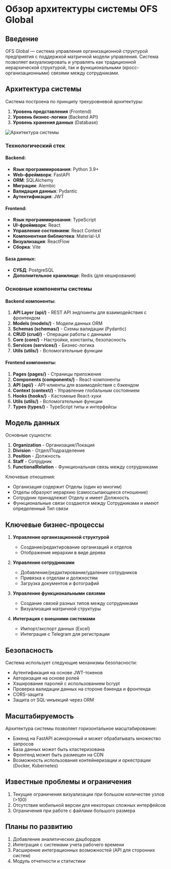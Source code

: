 # Обзор архитектуры системы OFS Global

## Введение

OFS Global — система управления организационной структурой предприятия с поддержкой матричной модели управления. Система позволяет визуализировать и управлять как традиционной иерархической структурой, так и функциональными (кросс-организационными) связями между сотрудниками.

## Архитектура системы

Система построена по принципу трехуровневой архитектуры:

1. **Уровень представления** (Frontend)
2. **Уровень бизнес-логики** (Backend API)
3. **Уровень хранения данных** (Database)

![Архитектура системы](../assets/architecture_diagram.png)

### Технологический стек

#### Backend:
- **Язык программирования**: Python 3.9+
- **Web-фреймворк**: FastAPI
- **ORM**: SQLAlchemy
- **Миграции**: Alembic
- **Валидация данных**: Pydantic
- **Аутентификация**: JWT

#### Frontend:
- **Язык программирования**: TypeScript
- **UI-фреймворк**: React
- **Управление состоянием**: React Context
- **Компонентная библиотека**: Material-UI
- **Визуализация**: ReactFlow
- **Сборка**: Vite

#### База данных:
- **СУБД**: PostgreSQL
- **Дополнительное хранилище**: Redis (для кеширования)

### Основные компоненты системы

#### Backend компоненты:

1. **API Layer (api/)** - REST API эндпоинты для взаимодействия с фронтендом
2. **Models (models/)** - Модели данных ORM
3. **Schemas (schemas/)** - Схемы валидации (Pydantic)
4. **CRUD (crud/)** - Операции работы с данными
5. **Core (core/)** - Настройки, константы, безопасность
6. **Services (services/)** - Бизнес-логика
7. **Utils (utils/)** - Вспомогательные функции

#### Frontend компоненты:

1. **Pages (pages/)** - Страницы приложения
2. **Components (components/)** - React-компоненты
3. **API (api/)** - API-клиенты для взаимодействия с бэкендом
4. **Context (context/)** - Управление глобальным состоянием
5. **Hooks (hooks/)** - Кастомные React-хуки
6. **Utils (utils/)** - Вспомогательные функции
7. **Types (types/)** - TypeScript типы и интерфейсы

## Модель данных

Основные сущности:

1. **Organization** - Организация/Локация
2. **Division** - Отдел/Подразделение
3. **Position** - Должность
4. **Staff** - Сотрудник
5. **FunctionalRelation** - Функциональная связь между сотрудниками

Ключевые отношения:

- Организация содержит Отделы (один ко многим)
- Отделы образуют иерархию (самоссылающееся отношение)
- Сотрудник принадлежит Отделу и имеет Должность
- Функциональные связи создаются между Сотрудниками и имеют определенный Тип связи

## Ключевые бизнес-процессы

1. **Управление организационной структурой**
   - Создание/редактирование организаций и отделов
   - Отображение иерархии в виде дерева

2. **Управление сотрудниками**
   - Добавление/редактирование/удаление сотрудников
   - Привязка к отделам и должностям
   - Загрузка документов и фотографий

3. **Управление функциональными связями**
   - Создание связей разных типов между сотрудниками
   - Визуализация матричной структуры

4. **Интеграция с внешними системами**
   - Импорт/экспорт данных (Excel)
   - Интеграция с Telegram для регистрации

## Безопасность

Система использует следующие механизмы безопасности:

- Аутентификация на основе JWT-токенов
- Авторизация на основе ролей
- Хэширование паролей с использованием bcrypt
- Проверка валидации данных на стороне бэкенда и фронтенда
- CORS-защита
- Защита от SQL-инъекций через ORM

## Масштабируемость

Архитектура системы позволяет горизонтальное масштабирование:

- Бэкенд на FastAPI асинхронный и может обрабатывать множество запросов
- База данных может быть кластеризована
- Фронтенд может быть размещен на CDN
- Возможность использования контейнеризации и оркестрации (Docker, Kubernetes)

## Известные проблемы и ограничения

1. Текущие ограничения визуализации при большом количестве узлов (>100)
2. Отсутствие мобильной версии для некоторых сложных интерфейсов
3. Ограничения при работе с файлами большого размера

## Планы по развитию

1. Добавление аналитических дашбордов
2. Интеграция с системами учета рабочего времени
3. Расширение интеграционных возможностей (API для сторонних систем)
4. Модуль отчетности и статистики 
